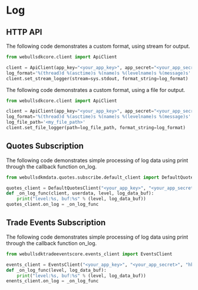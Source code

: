 # Log

## HTTP API

The following code demonstrates a custom format, using stream for output.

```python
from webullsdkcore.client import ApiClient

client = ApiClient(app_key="<your_app_key>", app_secret="<your_app_secret>", region_id="hk")
log_format='%(thread)d %(asctime)s %(name)s %(levelname)s %(message)s'
client.set_stream_logger(stream=sys.stdout, format_string=log_format)
```

The following code demonstrates a custom format, using a file for output.

```python
from webullsdkcore.client import ApiClient

client = ApiClient(app_key="<your_app_key>", app_secret="<your_app_secret>", region_id="hk")
log_format='%(thread)d %(asctime)s %(name)s %(levelname)s %(message)s'
log_file_path='<my_file_path>'
client.set_file_logger(path=log_file_path, format_string=log_format)
```

## Quotes Subscription

The following code demonstrates simple processing of log data using print through the callback function on_log.

```python
from webullsdkmdata.quotes.subscribe.default_client import DefaultQuotesClient

quotes_client = DefaultQuotesClient("<your_app_key>", "<your_app_secret>", "hk")
def _on_log_func(client, userdata, level, log_data_buf):
    print("level:%s, buf:%s" % (level, log_data_buf))
quotes_client.on_log = _on_log_func
```

## Trade Events Subscription

The following code demonstrates simple processing of log data using print through the callback function on_log.

```python
from webullsdktradeeventscore.events_client import EventsClient

events_client = EventsClient("<your_app_key>", "<your_app_secret>", "hk")
def _on_log_func(level, log_data_buf):
    print("level:%s, buf:%s" % (level, log_data_buf))
enents_client.on_log = _on_log_func
```
